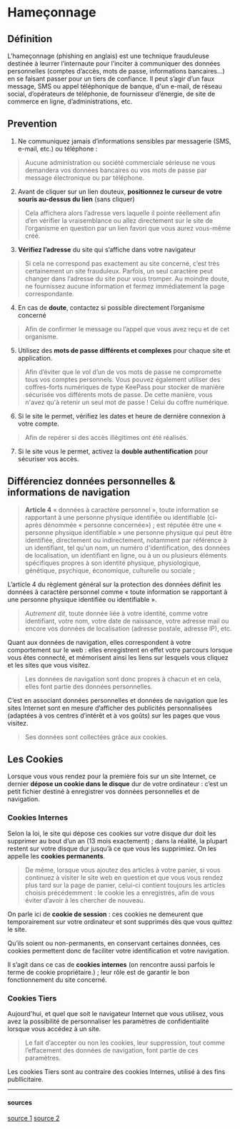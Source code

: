 # Hameçonnage

## Définition
L’hameçonnage (phishing en anglais) est une technique frauduleuse destinée à leurrer l’internaute pour l’inciter à communiquer des données personnelles (comptes d’accès, mots de passe, informations bancaires…) en se faisant passer pour un tiers de confiance. Il peut s’agir d’un faux message, SMS ou appel téléphonique de banque, d'un e-mail, de réseau social, d’opérateurs de téléphonie, de fournisseur d’énergie, de site de commerce en ligne, d’administrations, etc.


## Prevention
1. Ne communiquez jamais d’informations sensibles par messagerie (SMS, e-mail, etc.) ou téléphone : 
> Aucune administration ou société commerciale sérieuse ne vous demandera vos données bancaires ou vos mots de passe par message électronique ou par téléphone.

2. Avant de cliquer sur un lien douteux, **positionnez le curseur de votre souris au-dessus du lien** (sans cliquer) 
> Cela affichera alors l’adresse vers laquelle il pointe réellement afin d’en vérifier la vraisemblance ou allez directement sur le site de l’organisme en question par un lien favori que vous aurez vous-même créé.


3. **Vérifiez l’adresse** du site qui s’affiche dans votre navigateur 
> Si cela ne correspond pas exactement au site concerné, c’est très certainement un site frauduleux. Parfois, un seul caractère peut changer dans l’adresse du site pour vous tromper. Au moindre doute, ne fournissez aucune information et fermez immédiatement la page correspondante.

4. En cas de **doute**, contactez si possible directement l’organisme concerné 
> Afin de confirmer le message ou l’appel que vous avez reçu et de cet organisme.

5. Utilisez des **mots de passe différents et complexes** pour chaque site et application. 
> Afin d’éviter que le vol d’un de vos mots de passe ne compromette tous vos comptes personnels. Vous pouvez également utiliser des coffres-forts numériques de type KeePass pour stocker de manière sécurisée vos différents mots de passe. De cette manière, vous n'avez qu'à retenir un seul mot de passe ! Celui du coffre numérique.

6. Si le site le permet, vérifiez les dates et heure de dernière connexion à votre compte. 
> Afin de repérer si des accès illégitimes ont été réalisés.

7. Si le site vous le permet, activez la **double authentification** pour sécuriser vos accès.

## Différenciez données personnelles & informations de navigation
> **Article 4**
> « données à caractère personnel », toute information se rapportant à une personne physique identifiée ou identifiable (ci-après dénommée « personne concernée») ; est réputée être une « personne physique identifiable » une personne physique qui peut être identifiée, directement ou indirectement, notamment par référence à un identifiant, tel qu'un nom, un numéro d'identification, des données de localisation, un identifiant en ligne, ou à un ou plusieurs éléments spécifiques propres à son identité physique, physiologique, génétique, psychique, économique, culturelle ou sociale ;

L’article 4 du règlement général sur la protection des données définit les données à caractère personnel comme « toute information se rapportant à une personne physique identifiée ou identifiable ». 

> *Autrement dit*, toute donnée liée à votre identité, comme votre identifiant, votre nom, votre date de naissance, votre adresse mail ou encore vos données de localisation (adresse postale, adresse IP), etc.

Quant aux données de navigation, elles correspondent à votre comportement sur le web : elles enregistrent en effet votre parcours lorsque vous êtes connecté, et mémorisent ainsi les liens sur lesquels vous cliquez et les sites que vous visitez.

> Les données de navigation sont donc propres à chacun et en cela, elles font partie des données personnelles.

C’est en associant données personnelles et données de navigation que les sites Internet sont en mesure d’afficher des publicités personnalisées (adaptées à vos centres d’intérêt et à vos goûts) sur les pages que vous visitez.

> Ses données sont collectées grâce aux cookies.

## Les Cookies 

Lorsque vous vous rendez pour la première fois sur un site Internet, ce dernier **dépose un cookie dans le disque** dur de votre ordinateur : c’est un petit fichier destiné à enregistrer vos données personnelles et de navigation.


### Cookies Internes

Selon la loi, le site qui dépose ces cookies sur votre disque dur doit les supprimer au bout d’un an (13 mois exactement) ; dans la réalité, la plupart restent sur votre disque dur jusqu’à ce que vous les supprimiez. On les appelle les **cookies permanents**.

> De même, lorsque vous ajoutez des articles à votre panier, si vous continuez à visiter le site web en question et que vous vous rendez plus tard sur la page de panier, celui-ci contient toujours les articles choisis précédemment : le cookie les a enregistrés, afin de vous éviter d’avoir à les chercher de nouveau.

On parle ici de **cookie de session** : ces cookies ne demeurent que temporairement sur votre ordinateur et sont supprimés dès que vous quittez le site. 

Qu’ils soient ou non-permanents, en conservant certaines données, ces cookies permettent donc de faciliter votre identification et votre navigation.

Il s’agit dans ce cas de **cookies internes** (on rencontre aussi parfois le terme de cookie propriétaire.) ; leur rôle est de garantir le bon fonctionnement du site concerné.


### Cookies Tiers

Aujourd'hui, et quel que soit le navigateur Internet que vous utilisez, vous avez la possibilité de personnaliser les paramètres de confidentialité lorsque vous accédez à un site.

> Le fait d’accepter ou non les cookies, leur suppression, tout comme l’effacement des données de navigation, font partie de ces paramètres.

Les cookies Tiers sont au contraire des cookies Internes, utilisé à des fins publlicitaire.


------


#### sources
[source 1](https://www.cybermalveillance.gouv.fr/tous-nos-contenus/fiches-reflexes/hameconnage-phishing)
[source 2](https://openclassrooms.com/fr/courses/5870206-decouvrez-les-bases-de-la-securite-numerique/6563676-maitrisez-vos-donnees-personnelles-et-vos-informations-de-navigation)